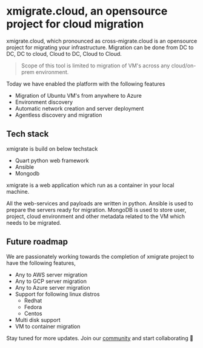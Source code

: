 
# xmigrate.cloud, an opensource project for cloud migration
xmigrate.cloud, which pronounced as cross-migrate.cloud is an opensource project for migrating your infrastructure. 
Migration can be done from DC to DC, DC to cloud, Cloud to DC, Cloud to Cloud.

>Scope of this tool is limited to migration of VM's across any cloud/on-prem environment.

Today we have enabled the platform with the following features

- Migration of Ubuntu VM's from anywhere to Azure
- Environment discovery
- Automatic network creation and server deployment
- Agentless discovery and migration


## Tech stack
xmigrate is build on below techstack
- Quart python web framework
- Ansible
- Mongodb

xmigrate is a web application which run as a container in your local machine. 

All the web-services and payloads are written in python. 
Ansible is used to prepare the servers ready for migration. MongoDB is used to store user, project, cloud environment and other metadata related to the VM which needs to be migrated.

## Future roadmap

We are passionately working towards the completion of xmigrate project to have the following features,

- Any to AWS server migration
- Any to GCP server migration
- Any to Azure server migration
- Support for following linux distros
  - Redhat
  - Fedora
  - Centos
- Multi disk support
- VM to container migration

Stay tuned for more updates. Join our [community](https://xmigrate.slack.com/) and start collaborating 🎉


